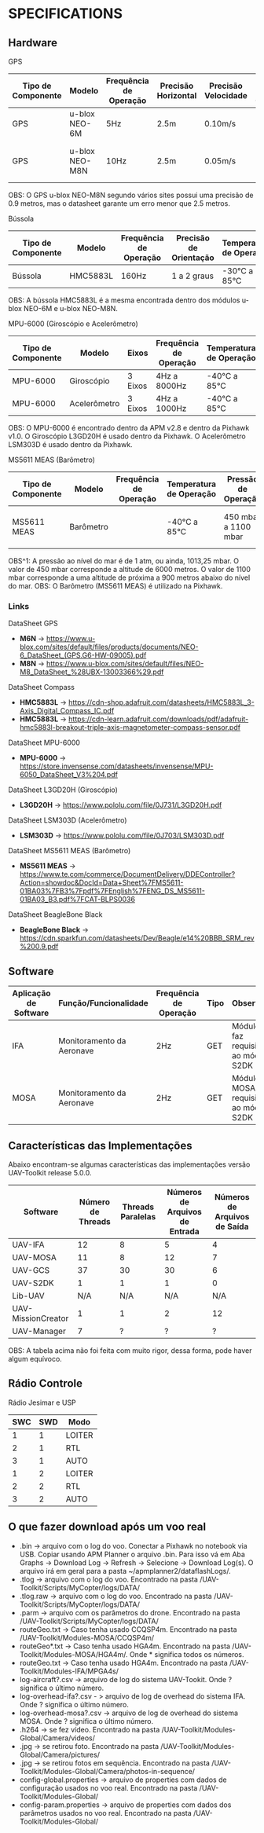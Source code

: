 # SPECIFICATIONS

## Hardware 

GPS

| Tipo de Componente  | Modelo          | Frequência de Operação | Precisão Horizontal | Precisão Velocidade | Precisão de Orientação | Máxima Velocidade | Sistema de Coordenadas | GPSs Suportados               | Temperatura de Operação  |
|---------------------|-----------------|------------------------|---------------------|---------------------|------------------------|-------------------|------------------------|-------------------------------|--------------------------|
| GPS                 | u-blox NEO-6M   | 5Hz                    | 2.5m                | 0.10m/s             | 0.5 graus              | 500m/s            | WGS-84                 | US-Based GPS                  | -40°C a 85°C             |
| GPS                 | u-blox NEO-M8N  | 10Hz                   | 2.5m                | 0.05m/s             | 0.3 graus              | 500m/s            | WGS-84                 | GPS, Galileo, GLONASS, BeiDou | -40°C a 85°C             |

OBS: O GPS u-blox NEO-M8N segundo vários sites possui uma precisão de 0.9 metros, mas o datasheet garante um erro menor que 2.5 metros.

Bússola

| Tipo de Componente  | Modelo          | Frequência de Operação | Precisão de Orientação | Temperatura de Operação       |
|---------------------|-----------------|------------------------|------------------------|-------------------------------|
| Bússola             | HMC5883L        | 160Hz                  | 1 a 2 graus            | -30°C a 85°C                  |

OBS: A bússola HMC5883L é a mesma encontrada dentro dos módulos u-blox NEO-6M e u-blox NEO-M8N. 

MPU-6000 (Giroscópio e Acelerômetro)

| Tipo de Componente  | Modelo          | Eixos   | Frequência de Operação | Temperatura de Operação  |
|---------------------|-----------------|---------|------------------------|--------------------------|
| MPU-6000            | Giroscópio      | 3 Eixos | 4Hz a 8000Hz           | -40°C a 85°C             |
| MPU-6000            | Acelerômetro    | 3 Eixos | 4Hz a 1000Hz           | -40°C a 85°C             |

OBS: O MPU-6000 é encontrado dentro da APM v2.8 e dentro da Pixhawk v1.0. O Giroscópio L3GD20H é usado dentro da Pixhawk. O Acelerômetro LSM303D é usado dentro da Pixhawk.

MS5611 MEAS (Barômetro)

| Tipo de Componente  | Modelo    | Frequência de Operação | Temperatura de Operação | Pressão de Operação  | Precisão da Pressão  | Altitude de Operação^1 |
|---------------------|-----------|------------------------|-------------------------|----------------------|----------------------|------------------------|
| MS5611 MEAS         | Barômetro |                        | -40°C a 85°C            | 450 mbar a 1100 mbar | -1.5 mbar a 1.5 mbar | -900m a 6000m          |

OBS^1: A pressão ao nível do mar é de 1 atm, ou ainda, 1013,25 mbar. O valor de 450 mbar corresponde a altitude de 6000 metros. O valor de 1100 mbar corresponde a uma altitude de próxima a 900 metros abaixo do nível do mar.
OBS: O Barômetro (MS5611 MEAS) é utilizado na Pixhawk.

### Links

DataSheet GPS

* **M6N** -> https://www.u-blox.com/sites/default/files/products/documents/NEO-6_DataSheet_(GPS.G6-HW-09005).pdf
* **M8N** -> https://www.u-blox.com/sites/default/files/NEO-M8_DataSheet_%28UBX-13003366%29.pdf

DataSheet Compass

* **HMC5883L** -> https://cdn-shop.adafruit.com/datasheets/HMC5883L_3-Axis_Digital_Compass_IC.pdf
* **HMC5883L** -> https://cdn-learn.adafruit.com/downloads/pdf/adafruit-hmc5883l-breakout-triple-axis-magnetometer-compass-sensor.pdf

DataSheet MPU-6000

* **MPU-6000** -> https://store.invensense.com/datasheets/invensense/MPU-6050_DataSheet_V3%204.pdf

DataSheet L3GD20H (Giroscópio)

* **L3GD20H** -> https://www.pololu.com/file/0J731/L3GD20H.pdf

DataSheet LSM303D (Acelerômetro)

* **LSM303D** -> https://www.pololu.com/file/0J703/LSM303D.pdf

DataSheet MS5611 MEAS (Barômetro)

* **MS5611 MEAS** -> https://www.te.com/commerce/DocumentDelivery/DDEController?Action=showdoc&DocId=Data+Sheet%7FMS5611-01BA03%7FB3%7Fpdf%7FEnglish%7FENG_DS_MS5611-01BA03_B3.pdf%7FCAT-BLPS0036

DataSheet BeagleBone Black

* **BeagleBone Black** -> https://cdn.sparkfun.com/datasheets/Dev/Beagle/e14%20BBB_SRM_rev%200.9.pdf

## Software 

| Aplicação de Software | Função/Funcionalidade     | Frequência de Operação | Tipo | Observação                                |
|-----------------------|---------------------------|------------------------|------|-------------------------------------------|
| IFA                   | Monitoramento da Aeronave | 2Hz                    | GET  | Módulo IFA faz requisição ao módulo S2DK  |
| MOSA                  | Monitoramento da Aeronave | 2Hz                    | GET  | Módulo MOSA faz requisição ao módulo S2DK |

## Características das Implementações

Abaixo encontram-se algumas características das implementações versão UAV-Toolkit release 5.0.0.

| Software           | Número de Threads | Threads Paralelas | Números de Arquivos de Entrada | Números de Arquivos de Saída |
|--------------------|-------------------|-------------------|--------------------------------|------------------------------|
| UAV-IFA            | 12                | 8                 | 5                              | 4                            |
| UAV-MOSA           | 11                | 8                 | 12                             | 7                            |
| UAV-GCS            | 37                | 30                | 30                             | 6                            |
| UAV-S2DK           | 1                 | 1                 | 1                              | 0                            |
| Lib-UAV            | N/A               | N/A               | N/A                            | N/A                          |
| UAV-MissionCreator | 1                 | 1                 | 2                              | 12                           |
| UAV-Manager        | 7                 | ?                 | ?                              | ?                            |

OBS: A tabela acima não foi feita com muito rigor, dessa forma, pode haver algum equívoco.

## Rádio Controle 

Rádio Jesimar e USP

| SWC | SWD | Modo    |
|-----|-----|---------|
| 1   | 1   | LOITER  |
| 2   | 1   | RTL     |
| 3   | 1   | AUTO    |
| 1   | 2   | LOITER  |
| 2   | 2   | RTL     |
| 3   | 2   | AUTO    |


## O que fazer download após um voo real

* .bin -> arquivo com o log do voo. Conectar a Pixhawk no notebook via USB. Copiar usando APM Planner o arquivo .bin. Para isso vá em Aba Graphs -> Download Log -> Refresh -> Selecione -> Download Log(s). O arquivo irá em geral para a pasta ~/apmplanner2/dataflashLogs/.
* .tlog -> arquivo com o log do voo. Encontrado na pasta /UAV-Toolkit/Scripts/MyCopter/logs/DATA/
* .tlog.raw -> arquivo com o log do voo. Encontrado na pasta /UAV-Toolkit/Scripts/MyCopter/logs/DATA/
* .parm -> arquivo com os parâmetros do drone. Encontrado na pasta /UAV-Toolkit/Scripts/MyCopter/logs/DATA/
* routeGeo.txt -> Caso tenha usado CCQSP4m. Encontrado na pasta /UAV-Toolkit/Modules-MOSA/CCQSP4m/
* routeGeo*.txt -> Caso tenha usado HGA4m. Encontrado na pasta /UAV-Toolkit/Modules-MOSA/HGA4m/. Onde * significa todos os números.
* routeGeo.txt -> Caso tenha usado HGA4m. Encontrado na pasta /UAV-Toolkit/Modules-IFA/MPGA4s/
* log-aircraft?.csv -> arquivo de log do sistema UAV-Tookit. Onde ? significa o último número.
* log-overhead-ifa?.csv - > arquivo de log de overhead do sistema IFA. Onde ? significa o último número.
* log-overhead-mosa?.csv -> arquivo de log de overhead do sistema MOSA. Onde ? significa o último número.
* .h264 -> se fez vídeo. Encontrado na pasta /UAV-Toolkit/Modules-Global/Camera/videos/
* .jpg -> se retirou foto. Encontrado na pasta /UAV-Toolkit/Modules-Global/Camera/pictures/
* .jpg -> se retirou fotos em sequência. Encontrado na pasta /UAV-Toolkit/Modules-Global/Camera/photos-in-sequence/
* config-global.properties -> arquivo de properties com dados de configuração usados no voo real. Encontrado na pasta /UAV-Toolkit/Modules-Global/
* config-param.properties -> arquivo de properties com dados dos parâmetros usados no voo real. Encontrado na pasta /UAV-Toolkit/Modules-Global/
